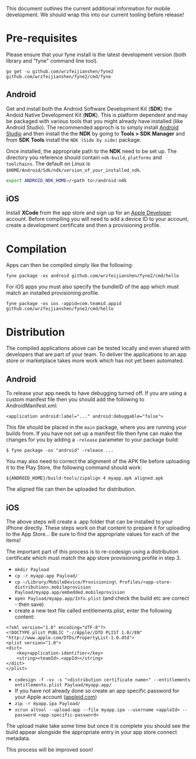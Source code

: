 This document outlines the current additional information for mobile development.
We should wrap this into our current tooling before release!

# Pre-requisites

Please ensure that your fyne install is the latest development version (both library and "fyne" command line tool).
```
go get -u github.com/wrzfeijianshen/fyne2 github.com/wrzfeijianshen/fyne2/cmd/fyne
```

## Android

Get and install both the Android Software Development Kit (**SDK**) the Andoid Native Development Kit (**NDK**). This is platform dependent and may be packaged with various tools that you might already have installed (like Android Studio). The recommended approch is to simply install [Android Studio](https://developer.android.com/studio/index.html) and then install the the **NDK** by going to **Tools > SDK Manager** and from **SDK Tools** install the `NDK (Side by side)` package.

Once installed, the appropriate path to the **NDK** need to be set up. The directory you reference should contain `ndk-build`, `platforms` and `toolchains`. The default on Linux is `$HOME/Android/Sdk/ndk/version_of_your_installed_ndk`.

```bash
export ANDROID_NDK_HOME=/<path to>/android-ndk
```

## iOS

Install **XCode** from the app store and sign up for an [Apple Developer](https://developer.apple.com) account.
Before compiling you will need to add a device ID to your account, create a development certificate and
then a provisioning profile.

# Compilation

Apps can then be compiled simply like the following:

`fyne package -os android github.com/wrzfeijianshen/fyne2/cmd/hello`

For iOS apps you must also specify the bundleID of the app which must match an installed provisioning profile.

`fyne package -os ios -appid=com.teamid.appid github.com/wrzfeijianshen/fyne2/cmd/hello`

# Distribution

The compiled applications above can be tested locally and even shared with
developers that are part of your team. To deliver the applications to an app
store or marketplace takes more work which has not yet been automated.

## Android

To release your app needs to have debugging turned off. If you are using a custom manifest file then
you should add the following to AndroidManifest.xml:

`<application android:label="..." android:debuggable="false">`

This file should be placed in the `main` package, where you are running your builds from.
If you have not set up a manifest file then fyne can make the changes for you by 
adding a `-release` parameter to your package build:

`$ fyne package -os "android" -release ...`

You may also need to correct the alignment of the APK file before uploading it to the 
Play Store, the following command should work:

`${ANDROID_HOME}/build-tools/zipalign 4 myapp.apk aligned.apk`

The aligned file can then be uploaded for distribution.

## iOS

The above steps will create a .app folder that can be installed to your
iPhone directly. These steps work on that content to prepare it for uploading
to the App Store...
Be sure to find the appropriate values for each of the <placeholder> items!

The important part of this process is to re-codesign using a distribution certificate
which must match the app store provisioning profile in step 3.

* `mkdir Payload`
* `cp -r myapp.app Payload/`
* `cp ~/Library/MobileDevice/Provisioning\ Profiles/<app-store-distribution>.mobileprovision Payload/myapp.app/embedded.mobileprovision`
* `open Payload/myapp.app/Info.plist` (and check the build etc are correct - then save)
* create a new text file called entitlements.plist, enter the following content:
```
<?xml version="1.0" encoding="UTF-8"?>
<!DOCTYPE plist PUBLIC "-//Apple//DTD PLIST 1.0//EN" "http://www.apple.com/DTDs/PropertyList-1.0.dtd">
<plist version="1.0">
<dict>
    <key>application-identifier</key>
    <string><teamId>.<appId></string>
</dict>
</plist>
```
* `codesign -f -vv -s "<distribution certificate name>" --entitlements entitlements.plist Payload/myapp.app/`
* If you have not already done so create an app specific password for your
Apple account ([appleid.com](https://appleid.apple.com))
* `zip -r myapp.ipa Payload/`
* `xcrun altool --upload-app --file myapp.ipa --username <appleId> --password <app-specific-password>`

The upload make take some time but once it is complete you should see the build
appear alongside the appropriate entry in your app store connect metadata.

This process will be improved soon!

